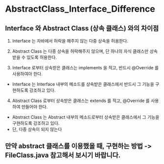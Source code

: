 # AbstractClass_Interface_Difference

## Interface 와 Abstract Class (상속 클래스) 와의 차이점

1.  Interface 는 자바에서 허락을 해주지 않는 다중 상속을 허용한다.

2. Abstract Class 는 다중 상속을 허락해주지 않으며, 단 하나의 자식 클래스만 상속 받을 수 있도록 허용한다.

3. Interface 로부터 상속받은 클래스는 implements 을 적고, 반드시 @Override 를 사용하여아 한다.

- Interface 는 Interface 내부의 메소드를 상속받은 클래스에서 반드시 그 기능을 구현하도록 강조하고 있다.

4. Abstract Class 로부터 상속받은 클래스는 extends 를 적고, @Override 를 사용하여 만들어야 한다.

- Abstract Class 는 Abstract 내부의 메소드로부터 상속받은 클래스에서 그 기능을 구현하도록 강조하고 있다.
- 단, 다중 상속이 되지 않는다

## 만약 abstract 클래스를 이용했을 때, 구현하는 방법 -> FileClass.java 참고해서 보시기 바랍니다.
